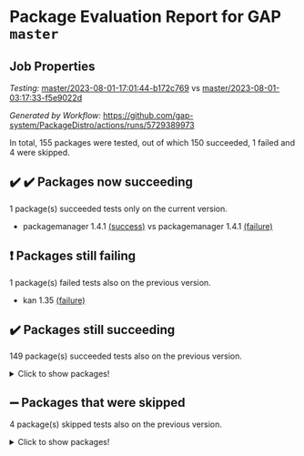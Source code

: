 # Package Evaluation Report for GAP `master`

## Job Properties

*Testing:* [master/2023-08-01-17:01:44-b172c769](https://github.com/gap-system/PackageDistro/blob/data/reports/master/2023-08-01-17:01:44-b172c769) vs [master/2023-08-01-03:17:33-f5e9022d](https://github.com/gap-system/PackageDistro/blob/data/reports/master/2023-08-01-03:17:33-f5e9022d)

*Generated by Workflow:* https://github.com/gap-system/PackageDistro/actions/runs/5729389973

In total, 155 packages were tested, out of which 150 succeeded, 1 failed and 4 were skipped.

## :heavy_check_mark: :heavy_check_mark: Packages now succeeding

1 package(s) succeeded tests only on the current version.
- packagemanager 1.4.1 [(success)](https://github.com/gap-system/PackageDistro/actions/runs/5729389973/job/15526396328) vs packagemanager 1.4.1 [(failure)](https://github.com/gap-system/PackageDistro/actions/runs/5721799185/job/15504217036)

## :exclamation: Packages still failing

1 package(s) failed tests also on the previous version.
- kan 1.35 [(failure)](https://github.com/gap-system/PackageDistro/actions/runs/5729389973/job/15526390183)

## :heavy_check_mark: Packages still succeeding

149 package(s) succeeded tests also on the previous version.
<details><summary>Click to show packages!</summary>

- 4ti2interface 2023.02-04 [(success)](https://github.com/gap-system/PackageDistro/actions/runs/5729389973/job/15526377803)
- ace 5.6.2 [(success)](https://github.com/gap-system/PackageDistro/actions/runs/5729389973/job/15526378048)
- aclib 1.3.2 [(success)](https://github.com/gap-system/PackageDistro/actions/runs/5729389973/job/15526378294)
- agt 0.3.1 [(success)](https://github.com/gap-system/PackageDistro/actions/runs/5729389973/job/15526378470)
- alnuth 3.2.1 [(success)](https://github.com/gap-system/PackageDistro/actions/runs/5729389973/job/15526378685)
- anupq 3.3.0 [(success)](https://github.com/gap-system/PackageDistro/actions/runs/5729389973/job/15526378880)
- atlasrep 2.1.6 [(success)](https://github.com/gap-system/PackageDistro/actions/runs/5729389973/job/15526379108)
- autodoc 2023.06.19 [(success)](https://github.com/gap-system/PackageDistro/actions/runs/5729389973/job/15526379293)
- automata 1.15 [(success)](https://github.com/gap-system/PackageDistro/actions/runs/5729389973/job/15526379531)
- automgrp 1.3.2 [(success)](https://github.com/gap-system/PackageDistro/actions/runs/5729389973/job/15526379732)
- autpgrp 1.11 [(success)](https://github.com/gap-system/PackageDistro/actions/runs/5729389973/job/15526379903)
- cap 2023.08-03 [(success)](https://github.com/gap-system/PackageDistro/actions/runs/5729389973/job/15526380092)
- caratinterface 2.3.5 [(success)](https://github.com/gap-system/PackageDistro/actions/runs/5729389973/job/15526380244)
- cddinterface 2022.11.01 [(success)](https://github.com/gap-system/PackageDistro/actions/runs/5729389973/job/15526380395)
- circle 1.6.6 [(success)](https://github.com/gap-system/PackageDistro/actions/runs/5729389973/job/15526380531)
- classicpres 1.22 [(success)](https://github.com/gap-system/PackageDistro/actions/runs/5729389973/job/15526380691)
- cohomolo 1.6.11 [(success)](https://github.com/gap-system/PackageDistro/actions/runs/5729389973/job/15526380846)
- congruence 1.2.5 [(success)](https://github.com/gap-system/PackageDistro/actions/runs/5729389973/job/15526381029)
- corelg 1.56 [(success)](https://github.com/gap-system/PackageDistro/actions/runs/5729389973/job/15526381240)
- crime 1.6 [(success)](https://github.com/gap-system/PackageDistro/actions/runs/5729389973/job/15526381387)
- crisp 1.4.6 [(success)](https://github.com/gap-system/PackageDistro/actions/runs/5729389973/job/15526381524)
- crypting 0.10.4 [(success)](https://github.com/gap-system/PackageDistro/actions/runs/5729389973/job/15526381674)
- cryst 4.1.26 [(success)](https://github.com/gap-system/PackageDistro/actions/runs/5729389973/job/15526381820)
- crystcat 1.1.10 [(success)](https://github.com/gap-system/PackageDistro/actions/runs/5729389973/job/15526381948)
- ctbllib 1.3.6 [(success)](https://github.com/gap-system/PackageDistro/actions/runs/5729389973/job/15526382091)
- cubefree 1.19 [(success)](https://github.com/gap-system/PackageDistro/actions/runs/5729389973/job/15526382207)
- curlinterface 2.3.2 [(success)](https://github.com/gap-system/PackageDistro/actions/runs/5729389973/job/15526382303)
- cvec 2.8.1 [(success)](https://github.com/gap-system/PackageDistro/actions/runs/5729389973/job/15526382443)
- datastructures 0.3.0 [(success)](https://github.com/gap-system/PackageDistro/actions/runs/5729389973/job/15526382576)
- deepthought 1.0.6 [(success)](https://github.com/gap-system/PackageDistro/actions/runs/5729389973/job/15526382717)
- design 1.8 [(success)](https://github.com/gap-system/PackageDistro/actions/runs/5729389973/job/15526382838)
- difsets 2.3.1 [(success)](https://github.com/gap-system/PackageDistro/actions/runs/5729389973/job/15526382974)
- digraphs 1.6.2 [(success)](https://github.com/gap-system/PackageDistro/actions/runs/5729389973/job/15526383086)
- edim 1.3.7 [(success)](https://github.com/gap-system/PackageDistro/actions/runs/5729389973/job/15526383219)
- example 4.3.4 [(success)](https://github.com/gap-system/PackageDistro/actions/runs/5729389973/job/15526383346)
- examplesforhomalg 2023.07-01 [(success)](https://github.com/gap-system/PackageDistro/actions/runs/5729389973/job/15526383449)
- factint 1.6.3 [(success)](https://github.com/gap-system/PackageDistro/actions/runs/5729389973/job/15526383558)
- ferret 1.0.9 [(success)](https://github.com/gap-system/PackageDistro/actions/runs/5729389973/job/15526383674)
- fga 1.5.0 [(success)](https://github.com/gap-system/PackageDistro/actions/runs/5729389973/job/15526383776)
- fining 1.5.6 [(success)](https://github.com/gap-system/PackageDistro/actions/runs/5729389973/job/15526383900)
- float 1.0.3 [(success)](https://github.com/gap-system/PackageDistro/actions/runs/5729389973/job/15526384027)
- format 1.4.3 [(success)](https://github.com/gap-system/PackageDistro/actions/runs/5729389973/job/15526384133)
- forms 1.2.9 [(success)](https://github.com/gap-system/PackageDistro/actions/runs/5729389973/job/15526384232)
- fplsa 1.2.6 [(success)](https://github.com/gap-system/PackageDistro/actions/runs/5729389973/job/15526384338)
- fr 2.4.12 [(success)](https://github.com/gap-system/PackageDistro/actions/runs/5729389973/job/15526384439)
- francy 2.0.3 [(success)](https://github.com/gap-system/PackageDistro/actions/runs/5729389973/job/15526384571)
- fwtree 1.3 [(success)](https://github.com/gap-system/PackageDistro/actions/runs/5729389973/job/15526384721)
- gapdoc 1.6.6 [(success)](https://github.com/gap-system/PackageDistro/actions/runs/5729389973/job/15526384860)
- gauss 2023.02-04 [(success)](https://github.com/gap-system/PackageDistro/actions/runs/5729389973/job/15526385006)
- gaussforhomalg 2023.02-04 [(success)](https://github.com/gap-system/PackageDistro/actions/runs/5729389973/job/15526385129)
- gbnp 1.0.5 [(success)](https://github.com/gap-system/PackageDistro/actions/runs/5729389973/job/15526385287)
- generalizedmorphismsforcap 2023.03-01 [(success)](https://github.com/gap-system/PackageDistro/actions/runs/5729389973/job/15526385437)
- genss 1.6.8 [(success)](https://github.com/gap-system/PackageDistro/actions/runs/5729389973/job/15526385583)
- gradedmodules 2023.02-04 [(success)](https://github.com/gap-system/PackageDistro/actions/runs/5729389973/job/15526385735)
- gradedringforhomalg 2023.02-04 [(success)](https://github.com/gap-system/PackageDistro/actions/runs/5729389973/job/15526385876)
- grape 4.9.0 [(success)](https://github.com/gap-system/PackageDistro/actions/runs/5729389973/job/15526386051)
- groupoids 1.73 [(success)](https://github.com/gap-system/PackageDistro/actions/runs/5729389973/job/15526386200)
- grpconst 2.6.4 [(success)](https://github.com/gap-system/PackageDistro/actions/runs/5729389973/job/15526386376)
- guarana 0.96.3 [(success)](https://github.com/gap-system/PackageDistro/actions/runs/5729389973/job/15526386585)
- guava 3.18 [(success)](https://github.com/gap-system/PackageDistro/actions/runs/5729389973/job/15526386739)
- hap 1.57 [(success)](https://github.com/gap-system/PackageDistro/actions/runs/5729389973/job/15526386945)
- hapcryst 0.1.15 [(success)](https://github.com/gap-system/PackageDistro/actions/runs/5729389973/job/15526387157)
- hecke 1.5.3 [(success)](https://github.com/gap-system/PackageDistro/actions/runs/5729389973/job/15526387344)
- help 3.5 [(success)](https://github.com/gap-system/PackageDistro/actions/runs/5729389973/job/15526387564)
- homalg 2023.02-05 [(success)](https://github.com/gap-system/PackageDistro/actions/runs/5729389973/job/15526387758)
- homalgtocas 2023.02-04 [(success)](https://github.com/gap-system/PackageDistro/actions/runs/5729389973/job/15526387903)
- idrel 2.45 [(success)](https://github.com/gap-system/PackageDistro/actions/runs/5729389973/job/15526388095)
- images 1.3.1 [(success)](https://github.com/gap-system/PackageDistro/actions/runs/5729389973/job/15526388331)
- intpic 0.3.0 [(success)](https://github.com/gap-system/PackageDistro/actions/runs/5729389973/job/15526388554)
- io 4.8.1 [(success)](https://github.com/gap-system/PackageDistro/actions/runs/5729389973/job/15526388764)
- io_forhomalg 2023.02-04 [(success)](https://github.com/gap-system/PackageDistro/actions/runs/5729389973/job/15526388990)
- irredsol 1.4.4 [(success)](https://github.com/gap-system/PackageDistro/actions/runs/5729389973/job/15526389224)
- json 2.1.1 [(success)](https://github.com/gap-system/PackageDistro/actions/runs/5729389973/job/15526389453)
- jupyterkernel 1.5.0 [(success)](https://github.com/gap-system/PackageDistro/actions/runs/5729389973/job/15526389661)
- jupyterviz 1.5.6 [(success)](https://github.com/gap-system/PackageDistro/actions/runs/5729389973/job/15526389934)
- kbmag 1.5.11 [(success)](https://github.com/gap-system/PackageDistro/actions/runs/5729389973/job/15526390461)
- laguna 3.9.6 [(success)](https://github.com/gap-system/PackageDistro/actions/runs/5729389973/job/15526390758)
- liealgdb 2.2.1 [(success)](https://github.com/gap-system/PackageDistro/actions/runs/5729389973/job/15526391013)
- liepring 2.8 [(success)](https://github.com/gap-system/PackageDistro/actions/runs/5729389973/job/15526391215)
- liering 2.4.2 [(success)](https://github.com/gap-system/PackageDistro/actions/runs/5729389973/job/15526391470)
- linearalgebraforcap 2023.06-02 [(success)](https://github.com/gap-system/PackageDistro/actions/runs/5729389973/job/15526391729)
- localizeringforhomalg 2023.02-04 [(success)](https://github.com/gap-system/PackageDistro/actions/runs/5729389973/job/15526391987)
- loops 3.4.3 [(success)](https://github.com/gap-system/PackageDistro/actions/runs/5729389973/job/15526392197)
- lpres 1.0.3 [(success)](https://github.com/gap-system/PackageDistro/actions/runs/5729389973/job/15526392451)
- majoranaalgebras 1.5.1 [(success)](https://github.com/gap-system/PackageDistro/actions/runs/5729389973/job/15526392675)
- mapclass 1.4.6 [(success)](https://github.com/gap-system/PackageDistro/actions/runs/5729389973/job/15526392907)
- matgrp 0.70 [(success)](https://github.com/gap-system/PackageDistro/actions/runs/5729389973/job/15526393113)
- matricesforhomalg 2023.02-04 [(success)](https://github.com/gap-system/PackageDistro/actions/runs/5729389973/job/15526393334)
- modisom 2.5.4 [(success)](https://github.com/gap-system/PackageDistro/actions/runs/5729389973/job/15526393581)
- modulepresentationsforcap 2023.08-01 [(success)](https://github.com/gap-system/PackageDistro/actions/runs/5729389973/job/15526393802)
- modules 2023.02-04 [(success)](https://github.com/gap-system/PackageDistro/actions/runs/5729389973/job/15526394028)
- monoidalcategories 2023.07-01 [(success)](https://github.com/gap-system/PackageDistro/actions/runs/5729389973/job/15526394357)
- nconvex 2022.09-01 [(success)](https://github.com/gap-system/PackageDistro/actions/runs/5729389973/job/15526394589)
- nilmat 1.4.2 [(success)](https://github.com/gap-system/PackageDistro/actions/runs/5729389973/job/15526394820)
- nock 1.5 [(success)](https://github.com/gap-system/PackageDistro/actions/runs/5729389973/job/15526395037)
- normalizinterface 1.3.6 [(success)](https://github.com/gap-system/PackageDistro/actions/runs/5729389973/job/15526395252)
- nq 2.5.10 [(success)](https://github.com/gap-system/PackageDistro/actions/runs/5729389973/job/15526395465)
- numericalsgps 1.3.1 [(success)](https://github.com/gap-system/PackageDistro/actions/runs/5729389973/job/15526395653)
- openmath 11.5.3 [(success)](https://github.com/gap-system/PackageDistro/actions/runs/5729389973/job/15526395858)
- orb 4.9.0 [(success)](https://github.com/gap-system/PackageDistro/actions/runs/5729389973/job/15526396109)
- patternclass 2.4.3 [(success)](https://github.com/gap-system/PackageDistro/actions/runs/5729389973/job/15526396511)
- permut 2.0.4 [(success)](https://github.com/gap-system/PackageDistro/actions/runs/5729389973/job/15526396679)
- polenta 1.3.10 [(success)](https://github.com/gap-system/PackageDistro/actions/runs/5729389973/job/15526396908)
- polymaking 0.8.6 [(success)](https://github.com/gap-system/PackageDistro/actions/runs/5729389973/job/15526397091)
- primgrp 3.4.4 [(success)](https://github.com/gap-system/PackageDistro/actions/runs/5729389973/job/15526397284)
- profiling 2.5.4 [(success)](https://github.com/gap-system/PackageDistro/actions/runs/5729389973/job/15526397463)
- qpa 1.34 [(success)](https://github.com/gap-system/PackageDistro/actions/runs/5729389973/job/15526397621)
- quagroup 1.8.3 [(success)](https://github.com/gap-system/PackageDistro/actions/runs/5729389973/job/15526397797)
- radiroot 2.9 [(success)](https://github.com/gap-system/PackageDistro/actions/runs/5729389973/job/15526397970)
- rcwa 4.7.1 [(success)](https://github.com/gap-system/PackageDistro/actions/runs/5729389973/job/15526398164)
- rds 1.8 [(success)](https://github.com/gap-system/PackageDistro/actions/runs/5729389973/job/15526398353)
- recog 1.4.2 [(success)](https://github.com/gap-system/PackageDistro/actions/runs/5729389973/job/15526398510)
- repndecomp 1.3.0 [(success)](https://github.com/gap-system/PackageDistro/actions/runs/5729389973/job/15526398683)
- repsn 3.1.1 [(success)](https://github.com/gap-system/PackageDistro/actions/runs/5729389973/job/15526398848)
- resclasses 4.7.3 [(success)](https://github.com/gap-system/PackageDistro/actions/runs/5729389973/job/15526399072)
- ringsforhomalg 2023.02-05 [(success)](https://github.com/gap-system/PackageDistro/actions/runs/5729389973/job/15526399214)
- sco 2023.02-04 [(success)](https://github.com/gap-system/PackageDistro/actions/runs/5729389973/job/15526399379)
- scscp 2.4.1 [(success)](https://github.com/gap-system/PackageDistro/actions/runs/5729389973/job/15526399574)
- semigroups 5.2.1 [(success)](https://github.com/gap-system/PackageDistro/actions/runs/5729389973/job/15526399776)
- sglppow 2.3 [(success)](https://github.com/gap-system/PackageDistro/actions/runs/5729389973/job/15526399958)
- sgpviz 0.999.5 [(success)](https://github.com/gap-system/PackageDistro/actions/runs/5729389973/job/15526400152)
- simpcomp 2.1.14 [(success)](https://github.com/gap-system/PackageDistro/actions/runs/5729389973/job/15526400349)
- singular 2023.02.09 [(success)](https://github.com/gap-system/PackageDistro/actions/runs/5729389973/job/15526400510)
- sl2reps 1.1 [(success)](https://github.com/gap-system/PackageDistro/actions/runs/5729389973/job/15526400697)
- sla 1.5.3 [(success)](https://github.com/gap-system/PackageDistro/actions/runs/5729389973/job/15526400877)
- smallgrp 1.5.3 [(success)](https://github.com/gap-system/PackageDistro/actions/runs/5729389973/job/15526401081)
- smallsemi 0.6.13 [(success)](https://github.com/gap-system/PackageDistro/actions/runs/5729389973/job/15526401267)
- sonata 2.9.6 [(success)](https://github.com/gap-system/PackageDistro/actions/runs/5729389973/job/15526401426)
- sophus 1.27 [(success)](https://github.com/gap-system/PackageDistro/actions/runs/5729389973/job/15526401614)
- spinsym 1.5.2 [(success)](https://github.com/gap-system/PackageDistro/actions/runs/5729389973/job/15526401796)
- standardff 0.9.4 [(success)](https://github.com/gap-system/PackageDistro/actions/runs/5729389973/job/15526401935)
- symbcompcc 1.3.2 [(success)](https://github.com/gap-system/PackageDistro/actions/runs/5729389973/job/15526402102)
- thelma 1.3 [(success)](https://github.com/gap-system/PackageDistro/actions/runs/5729389973/job/15526402243)
- tomlib 1.2.9 [(success)](https://github.com/gap-system/PackageDistro/actions/runs/5729389973/job/15526402382)
- toolsforhomalg 2023.07-01 [(success)](https://github.com/gap-system/PackageDistro/actions/runs/5729389973/job/15526402556)
- toric 1.9.5 [(success)](https://github.com/gap-system/PackageDistro/actions/runs/5729389973/job/15526402754)
- toricvarieties 2022.07.13 [(success)](https://github.com/gap-system/PackageDistro/actions/runs/5729389973/job/15526402908)
- transgrp 3.6.4 [(success)](https://github.com/gap-system/PackageDistro/actions/runs/5729389973/job/15526403064)
- ugaly 4.1.3 [(success)](https://github.com/gap-system/PackageDistro/actions/runs/5729389973/job/15526403226)
- unipot 1.5 [(success)](https://github.com/gap-system/PackageDistro/actions/runs/5729389973/job/15526403397)
- unitlib 4.2.0 [(success)](https://github.com/gap-system/PackageDistro/actions/runs/5729389973/job/15526403570)
- utils 0.82 [(success)](https://github.com/gap-system/PackageDistro/actions/runs/5729389973/job/15526403753)
- uuid 0.7 [(success)](https://github.com/gap-system/PackageDistro/actions/runs/5729389973/job/15526403963)
- walrus 0.9991 [(success)](https://github.com/gap-system/PackageDistro/actions/runs/5729389973/job/15526404124)
- wedderga 4.10.4 [(success)](https://github.com/gap-system/PackageDistro/actions/runs/5729389973/job/15526404320)
- xmod 2.91 [(success)](https://github.com/gap-system/PackageDistro/actions/runs/5729389973/job/15526404547)
- xmodalg 1.23 [(success)](https://github.com/gap-system/PackageDistro/actions/runs/5729389973/job/15526404751)
- yangbaxter 0.10.3 [(success)](https://github.com/gap-system/PackageDistro/actions/runs/5729389973/job/15526404931)
- zeromqinterface 0.14 [(success)](https://github.com/gap-system/PackageDistro/actions/runs/5729389973/job/15526405120)
</details>

## :heavy_minus_sign: Packages that were skipped

4 package(s) skipped tests also on the previous version.
<details><summary>Click to show packages!</summary>

- browse 1.8.21 [(skipped)](https://github.com/gap-system/PackageDistro/actions/runs/5729389973/job/15526015579)
- itc 1.5.1 [(skipped)](https://github.com/gap-system/PackageDistro/actions/runs/5729389973/job/15526015579)
- polycyclic 2.16 [(skipped)](https://github.com/gap-system/PackageDistro/actions/runs/5729389973/job/15526015579)
- xgap 4.31 [(skipped)](https://github.com/gap-system/PackageDistro/actions/runs/5729389973/job/15526015579)
</details>

